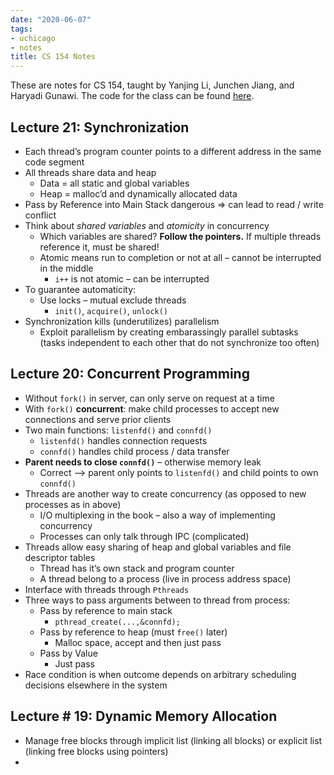 ```yaml
---
date: "2020-06-07"
tags:
- uchicago
- notes
title: CS 154 Notes
---
```


These are notes for CS 154, taught by Yanjing Li, Junchen Jiang, and Haryadi Gunawi. The code for the class can be found [here](https://github.com/deblnia/CS154).

## Lecture 21: Synchronization 

- Each thread’s program counter points to a different address in the same code segment 
- All threads share data and heap 
  - Data = all static and global variables 
  - Heap = malloc’d and dynamically allocated data 
- Pass by Reference into Main Stack dangerous => can lead to read / write conflict 
- Think about _shared variables_ and _atomicity_ in concurrency 
  - Which variables are shared? **Follow the pointers.** If multiple threads reference it, must be shared! 
  - Atomic means run to completion or not at all – cannot be interrupted in the middle 
    - `i++` is not atomic – can be interrupted 
- To guarantee automaticity: 
  - Use locks – mutual exclude threads 
    - `init()`, `acquire()`, `unlock()` 
- Synchronization kills (underutilizes) parallelism
  - Exploit parallelism by creating embarassingly parallel subtasks (tasks independent to each other that do not synchronize too often) 

## Lecture 20: Concurrent Programming 

- Without `fork()` in server, can only serve on request at a time 
- With `fork()` **concurrent**: make child processes to accept new connections and serve prior clients 
- Two main functions: `listenfd()` and `connfd()` 
  - `listenfd()` handles connection requests 
  - `connfd()` handles child process / data transfer 
- **Parent needs to close `connfd()`** – otherwise memory leak 
  - Correct –> parent only points to `listenfd()` and child points to own `connfd()` 
- Threads are another way to create concurrency (as opposed to new processes as in above)
  - I/O multiplexing in the book – also a way of implementing concurrency 
  - Processes can only talk through IPC (complicated)
- Threads allow easy sharing of heap and global variables and file descriptor tables 
  - Thread has it’s own stack and program counter 
  - A thread belong to a process  (live in process address space)
- Interface with threads through `Pthreads` 
- Three ways to pass arguments between to thread from process: 
  - Pass by reference to main stack
    -  `pthread_create(...,&connfd);`
  - Pass by reference to heap (must `free()` later)
    - Malloc space, accept and then just pass 
  - Pass by Value
    - Just pass 
- Race condition is when outcome depends on arbitrary scheduling decisions elsewhere in the system 

## Lecture # 19: Dynamic Memory Allocation 

- Manage free blocks through implicit list (linking all blocks) or explicit list (linking free blocks using pointers)
- 
